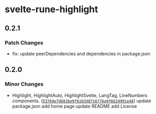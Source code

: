 # svelte-rune-highlight

## 0.2.1

### Patch Changes

- fix: update peerDependencies and dependencies in package.json

## 0.2.0

### Minor Changes

- Highlight, HighlightAuto, HighlightSvelte, LangTag, LineNumbers components. ([`53769e7d601be9f6103d8716776a9f662d991e46`](https://github.com/shinokada/svelte-rune-highlight/commit/53769e7d601be9f6103d8716776a9f662d991e46))
  update package.json
  add home page
  update README
  add License
